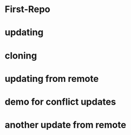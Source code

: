 # First-Repo

# updating

# cloning

# updating from remote

# demo for conflict updates

# another update from remote
